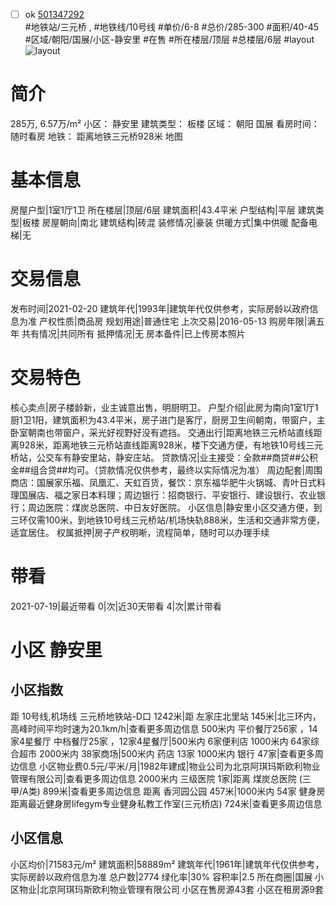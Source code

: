 - [ ] ok [501347292](https://bj.5i5j.com/ershoufang/501347292.html)  
 #地铁站/三元桥 ,  #地铁线/10号线
#单价/6-8 #总价/285-300 #面积/40-45   #区域/朝阳/国展/小区-静安里 #在售 #所在楼层/顶层 #总楼层/6层 #layout 
![layout](http://image2a.5i5j.com/bdir/layout/ff24d8ebdbcd47e78511dfd1d31a710e.jpg_P5.jpg) 
# 简介 
 285万,  6.57万/m² 
小区： 静安里
建筑类型： 板楼
区域： 朝阳 国展
看房时间： 随时看房
地铁： 距离地铁三元桥928米 地图
# 基本信息 
 房屋户型|1室1厅1卫
所在楼层|顶层/6层
建筑面积|43.4平米
户型结构|平层
建筑类型|板楼
房屋朝向|南北
建筑结构|砖混
装修情况|豪装
供暖方式|集中供暖
配备电梯|无
# 交易信息 
 发布时间|2021-02-20
建筑年代|1993年|建筑年代仅供参考，实际房龄以政府信息为准
产权性质|商品房
规划用途|普通住宅
上次交易|2016-05-13
购房年限|满五年
共有情况|共同所有
抵押情况|无
房本备件|已上传房本照片
# 交易特色 
 核心卖点|房子楼龄新，业主诚意出售，明厨明卫。
户型介绍|此房为南向1室1厅1厨1卫1阳，建筑面积为43.4平米，房子进门是客厅，厨房卫生间朝南，带窗户，主卧室朝南也带窗户，采光好视野好没有遮挡。
交通出行|距离地铁三元桥站直线距离928米，距离地铁三元桥站直线距离928米，楼下交通方便，有地铁10号线三元桥站，公交车有静安里站，静安庄站。
贷款情况|业主接受：全款##商贷##公积金##组合贷##均可。（贷款情况仅供参考，最终以实际情况为准）
周边配套|周围商店：国展家乐福、凤凰汇、天虹百货，餐饮：京东福华肥牛火锅城、青叶日式料理国展店、福之家日本料理；周边银行：招商银行、平安银行、建设银行、农业银行；周边医院：煤炭总医院、中日友好医院。
小区信息|静安里小区交通方便，到三环仅需100米，到地铁10号线三元桥站/机场快轨888米，生活和交通非常方便，适宜居住。
权属抵押|房子产权明晰，流程简单，随时可以办理手续
# 带看 
 2021-07-19|最近带看	 0|次|近30天带看	 4|次|累计带看
# 小区 静安里
## 小区指数 
 距 10号线,机场线 三元桥地铁站-D口 1242米|距 左家庄北里站 145米|北三环内， 高峰时间平均时速为20.1km/h|查看更多周边信息
500米内 平价餐厅256家 ，14家4星餐厅
中档餐厅25家 ，12家4星餐厅|500米内 6家便利店
1000米内 64家综合超市
2000米内 38家商场|500米内 药店 13家
1000米内 银行 47家|查看更多周边信息
小区物业费0.5元/平米/月|1982年建成|物业公司为北京阿琪玛斯欧利物业管理有限公司|查看更多周边信息
2000米内 三级医院 1家|距离 煤炭总医院 (三甲/A类) 899米|查看更多周边信息
距离 香河园公园 457米|1000米内 54家 健身房
距离最近健身房lifegym专业健身私教工作室(三元桥店) 724米|查看更多周边信息
## 小区信息 
 小区均价|71583元/m²
建筑面积|58889m²
建筑年代|1961年|建筑年代仅供参考，实际房龄以政府信息为准
总户数|2774
绿化率|30%
容积率|2.5
所在商圈|国展
小区物业|北京阿琪玛斯欧利物业管理有限公司
小区在售房源43套
小区在租房源9套

